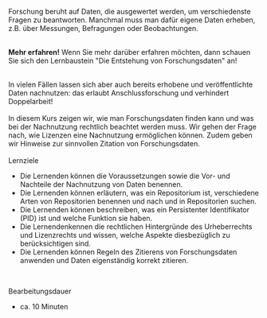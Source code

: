 Forschung beruht auf Daten, die ausgewertet werden, um verschiedenste Fragen zu beantworten. Manchmal muss man dafür eigene Daten erheben, z.B. über Messungen, Befragungen oder Beobachtungen.</div><div><br><div class="alert alert-success">
    <strong>Mehr erfahren!</strong> Wenn Sie mehr darüber erfahren möchten, dann schauen Sie sich den Lernbaustein "Die Entstehung von Forschungsdaten" an!<br>
</div>


</div><div><br></div><div>In vielen Fällen lassen sich aber auch bereits erhobene und veröffentlichte Daten nachnutzen: das erlaubt Anschlussforschung und verhindert Doppelarbeit! <br></div><div><br></div><div>In diesem Kurs zeigen wir, wie man Forschungsdaten finden kann und was bei der Nachnutzung rechtlich beachtet werden muss. Wir gehen der Frage nach, wie Lizenzen eine Nachnutzung ermöglichen können. Zudem geben wir Hinweise zur sinnvollen Zitation von Forschungsdaten.<br></div><div><br></div><div>Lernziele <br></div><div><ul><li>Die
Lernenden können die Voraussetzungen sowie die Vor- und Nachteile der
Nachnutzung von Daten benennen. </li><li>Die
Lernenden können erläutern, was ein Repositorium ist, verschiedene Arten von
Repositorien benennen und nach und in Repositorien suchen.</li><li>Die
Lernenden können beschreiben, was ein Persistenter Identifikator (PID) ist
und welche Funktion sie haben.</li><li>Die Lernendenkennen die rechtlichen Hintergründe des Urheberrechts und Lizenzrechts und
wissen, welche Aspekte diesbezüglich zu berücksichtigen sind.</li><li>Die
Lernenden können Regeln des Zitierens von Forschungsdaten anwenden und Daten
eigenständig korrekt zitieren.</li></ul><br></div><p>Bearbeitungsdauer</p>

<ul type="disc">
 <li>ca. 10 Minuten</li>